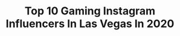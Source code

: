 ---
title: Top 10 Gaming Instagram Influencers In Las Vegas In 2020
description: >-
  Find top gaming Instagram influencers in Las Vegas in 2020. Most popular hashtags: #lasvegas #gaming #travel #love.
platform: Instagram
profiles:
  - username: "vaultt_tec"
    fullname: >-
      Hoagie
    location: "United States"
    followers: 6234
    engagement: 546
    commentsToLikes: 0.023977
    avatar: "https://scontent-ams4-1.cdninstagram.com/v/t51.2885-19/s320x320/89088241_3009333782432050_5297825976179228672_n.jpg?_nc_ht=scontent-ams4-1.cdninstagram.com&_nc_ohc=42kRoMYqcc8AX8YQIjm&oh=da9a8d1263f12d5dc83b57f36ddedb27&oe=5EB8B551"
    verified: false
    hashtags: "#holbiengouache, #sparrowtattoo, #borderlands3, #pins"
  - username: "akshayable"
    fullname: >-
      Akshay Aggarwal
    location: "United States"
    followers: 25166
    engagement: 319
    commentsToLikes: 0.024590
    avatar: "https://scontent-ams4-1.cdninstagram.com/v/t51.2885-19/s320x320/67922381_518453362291593_8563495357441376256_n.jpg?_nc_ht=scontent-ams4-1.cdninstagram.com&_nc_ohc=FDt30s_WbUMAX-EbWmm&oh=4bbb6b18cf5cdc6ca5862ef09444c621&oe=5EBBE600"
    verified: false
    hashtags: "#hidden, #jackpot, #captainamerica, #lasvegaslife"
  - username: "doc_egemba"
    fullname: >-
      Doc Egemba
    location: "United States"
    followers: 10352
    engagement: 570
    commentsToLikes: 0.035903
    avatar: "https://scontent-ams4-1.cdninstagram.com/v/t51.2885-19/s320x320/79681269_3442958702413370_1068320475760820224_n.jpg?_nc_ht=scontent-ams4-1.cdninstagram.com&_nc_ohc=gXqPSElBdloAX9aeSz7&oh=88c42608dd276f37e2155617c2ace2c3&oe=5EBC9E1F"
    verified: false
    hashtags: "#shooting, #cheesy, #gordonramsay, #imaboss"
  - username: "dabnation"
    fullname: >-
      Dab Nation
    location: "United States"
    followers: 25316
    engagement: 58
    commentsToLikes: 0.052463
    avatar: "https://scontent-ams4-1.cdninstagram.com/v/t51.2885-19/s320x320/50878376_388852538556243_957376668731703296_n.jpg?_nc_ht=scontent-ams4-1.cdninstagram.com&_nc_ohc=0xxzGaeXdX4AX_t6FqT&oh=1f34564f8bb81df1ca6ef55afdc21b6b&oe=5EB22D65"
    verified: false
    hashtags: "#legend, #bongs, #bron, #organic"
  - username: "lenoxknightofficial"
    fullname: >-
      Lenox Knight
    location: "United States"
    followers: 31801
    engagement: 522
    commentsToLikes: 0.038096
    avatar: "https://scontent-lhr8-1.cdninstagram.com/v/t51.2885-19/s320x320/90229156_727533484446902_1775976613347852288_n.jpg?_nc_ht=scontent-lhr8-1.cdninstagram.com&_nc_ohc=v-GtSspqleEAX_BwuRV&oh=b738aa00bdcd58d2f3d172629b00160a&oe=5EB9406D"
    verified: false
    hashtags: "#pier, #malibu, #makeup, #oceanview"
  - username: "owen.atlas"
    fullname: >-
      Owen Atlas Official
    location: "United States"
    followers: 106518
    engagement: 415
    commentsToLikes: 0.021137
    avatar: "https://scontent-lhr8-1.cdninstagram.com/v/t51.2885-19/s320x320/21224432_1869798443284233_6369137776402628608_n.jpg?_nc_ht=scontent-lhr8-1.cdninstagram.com&_nc_ohc=oIU3BYT-bzYAX-7Dpma&oh=1e72f7bde710e223d105de470e86922e&oe=5EB6660E"
    verified: false
    hashtags: "#isolatedbutnotalone, #foodstagram, #legacy, #gigi"
  - username: "trevor312"
    fullname: >-
      Trevor Silver
    location: "United States"
    followers: 183384
    engagement: 272
    commentsToLikes: 0.000186
    avatar: "https://scontent-lht6-1.cdninstagram.com/v/t51.2885-19/s320x320/17662047_1922801154662567_7949917888607944704_a.jpg?_nc_ht=scontent-lht6-1.cdninstagram.com&_nc_ohc=A_LOlMlRB6kAX-vMb8o&oh=3a2ffa05fb01ff7de6dd12c1a8e2e4a7&oe=5EB89F51"
    verified: false
    hashtags: "#koregaonparkpune, #slides, #dell, #hudsonsilver"
  - username: "codystrongsongs"
    fullname: >-
      cody | angrypicnic
    location: "United States"
    followers: 147258
    engagement: 307
    commentsToLikes: 0.018636
    avatar: "https://scontent-lhr8-1.cdninstagram.com/v/t51.2885-19/s320x320/43364331_288895738392983_1821358500517773312_n.jpg?_nc_ht=scontent-lhr8-1.cdninstagram.com&_nc_ohc=KIEs30GC0QQAX_8jbQE&oh=2d42956fbc6c8a0709622b27eb26861b&oe=5EBA6246"
    verified: true
    hashtags: "#love, #sadlife, #valentines, #foryoupage"
  - username: "chamillioneyes"
    fullname: >-
      𝓒𝓸𝓻𝓲𝓷𝓪 𝓢𝓽𝓸𝓷𝓮 Published Model
    location: "United States"
    followers: 26479
    engagement: 242
    commentsToLikes: 0.164494
    avatar: "https://scontent-lga3-1.cdninstagram.com/v/t51.2885-19/s320x320/92100994_171437233962708_6862722350136164352_n.jpg?_nc_ht=scontent-lga3-1.cdninstagram.com&_nc_ohc=A_a-q7ypAv8AX-sEHAz&oh=aff53cd845028cf12fa0d71b83c8aa28&oe=5EBB1823"
    verified: false
    hashtags: "#quarantineandchill, #photoshoot, #hemp, #contentmarketing"
  - username: "avoriliz"
    fullname: >-
      Avori
    location: "United States"
    followers: 46575
    engagement: 543
    commentsToLikes: 0.026530
    avatar: "https://scontent-lhr8-1.cdninstagram.com/v/t51.2885-19/s320x320/89715405_521457505241309_3244659621020827648_n.jpg?_nc_ht=scontent-lhr8-1.cdninstagram.com&_nc_ohc=3kHdrJCdvzUAX9gn9hQ&oh=4ff7c30ce253c8c6cc7daed74b73acb6&oe=5EBB8DF4"
    verified: false
    hashtags: "#fortniteclips, #kleekaisofinstagram, #dogs, #dogslife"
---